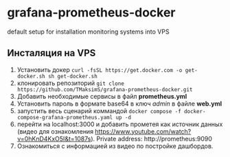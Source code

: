 # grafana-prometheus-docker
default setup for installation monitoring systems into VPS

## Инсталяция на VPS
1. Установить докер ```curl -fsSL https://get.docker.com -o get-docker.sh
sh get-docker.sh```
2. клонировать репозиторий ```git clone https://github.com/TMaksimS/grafana-prometheus-docker.git```
3. Добавить необходимые сервисы в файл **prometheus.yml**
4. Установить пароль в формате base64 в ключ _admin_ в файле **web.yml**
5. запустить весь сценарий коммандой ```docker compose -f docker-compose-grafana-prometheus.yaml up -d```
6. перейти на localhost:3000 и добавить прометея как источник данных (видео для ознакомления https://www.youtube.com/watch?v=0hKnD4KxO5I&t=1087s). Private address: http://prometheus:9090
7. Ознакомиться с информацией из видео по постройке дашбордов.